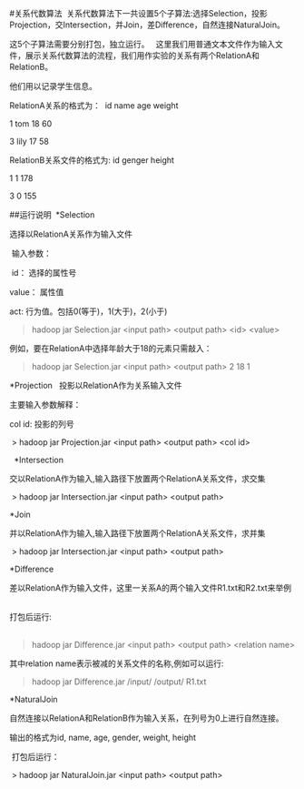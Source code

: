 #关系代数算法 
关系代数算法下一共设置5个子算法:选择Selection，投影Projection，交Intersection，并Join，差Difference，自然连接NaturalJoin。 

这5个子算法需要分别打包，独立运行。
 
这里我们用普通文本文件作为输入文件，展示关系代数算法的流程，我们用作实验的关系有两个RelationA和RelationB。

他们用以记录学生信息。

RelationA关系的格式为：
 id name age weight

1  tom  18  60

3  lily 17  58


RelationB关系文件的格式为:
id genger height

1  1      178

3  0      155

##运行说明
 *Selection

选择以RelationA关系作为输入文件

 输入参数：

 id： 选择的属性号

value： 属性值

act: 行为值。包括0(等于)，1(大于)，2(小于) 

> hadoop jar Selection.jar <input path\> <output path\> <id\> <value\>

例如，要在RelationA中选择年龄大于18的元素只需敲入：

> hadoop jar Selection.jar <input path\> <output path\> 2 18 1  

*Projection
 
投影以RelationA作为关系输入文件

主要输入参数解释： 

col id: 投影的列号

 > hadoop jar Projection.jar <input path\> <output path\> <col id\>

  *Intersection 

交以RelationA作为输入,输入路径下放置两个RelationA关系文件，求交集

 > hadoop jar Intersection.jar <input path\> <output path\> 

*Join 

并以RelationA作为输入,输入路径下放置两个RelationA关系文件，求并集

 > hadoop jar Intersection.jar <input path\> <output path\>  

*Difference 

差以RelationA作为输入文件，这里一关系A的两个输入文件R1.txt和R2.txt来举例 <br/> 

打包后运行:<br> 

> hadoop jar Difference.jar <input path\> <output path\> <relation name\>

其中relation name表示被减的关系文件的名称,例如可以运行: 

> hadoop jar Difference.jar /input/ /output/ R1.txt  

*NaturalJoin 

自然连接以RelationA和RelationB作为输入关系，在列号为0上进行自然连接。

输出的格式为id, name, age, gender, weight, height

 打包后运行：

 > hadoop jar NaturalJoin.jar <input path\> <output path\> 
